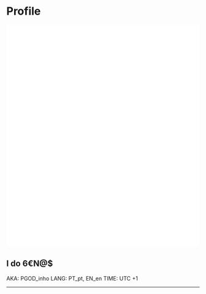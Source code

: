 # Profile

![Profile](./image/README/pgodinho.svg)

## I do 6€N@$

AKA: PGOD_inho
LANG: PT_pt, EN_en
TIME: UTC +1

---
